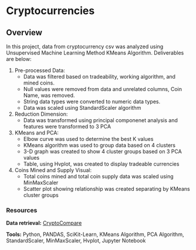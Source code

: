 # Cryptocurrencies
## Overview
In this project, data from cryptocurrency csv was analyzed using Unsupervised Machine Learning Method KMeans Algorithm. Deliverables are below:
1. Pre-processed Data:
    - Data was filtered based on tradeability, working algorithm, and mined coins.
    - Null values were removed from data and unrelated columns, Coin Name, was removed.
    - String data types were converted to numeric data types.
    - Data was scaled using StandardScaler algorithm
2. Reduction Dimension:
    - Data was transformed using principal componenet analysis and features were transformed to 3 PCA
3. KMeans and PCA:
    - Elbow curve was used to determine the best K values
    - KMeans algorithm was used to group data based on 4 clusters
    - 3-D graph was created to show 4 cluster groups based on 3 PCA values
    - Table, using Hvplot, was created to display tradeable currencies
4. Coins Mined and Supply Visual:
    - Total coins mined and total coin supply data was scaled using MinMaxScaler 
    - Scatter plot showing relationship was created separating by KMeans cluster groups

### Resources
**Data retrieval:** [CryptoCompare](https://min-api.cryptocompare.com/data/all/coinlist)

**Tools:** Python, PANDAS, SciKit-Learn, KMeans Algorithm, PCA Algorithm, StandardScaler, MinMaxScaler, Hvplot, Jupyter Notebook
